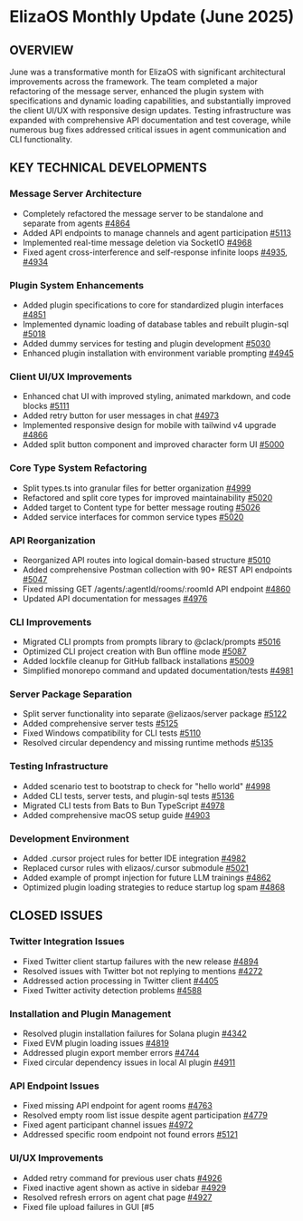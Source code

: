 # ElizaOS Monthly Update (June 2025)

## OVERVIEW
June was a transformative month for ElizaOS with significant architectural improvements across the framework. The team completed a major refactoring of the message server, enhanced the plugin system with specifications and dynamic loading capabilities, and substantially improved the client UI/UX with responsive design updates. Testing infrastructure was expanded with comprehensive API documentation and test coverage, while numerous bug fixes addressed critical issues in agent communication and CLI functionality.

## KEY TECHNICAL DEVELOPMENTS

### Message Server Architecture
- Completely refactored the message server to be standalone and separate from agents [#4864](https://github.com/elizaos/eliza/pull/4864)
- Added API endpoints to manage channels and agent participation [#5113](https://github.com/elizaos/eliza/pull/5113)
- Implemented real-time message deletion via SocketIO [#4968](https://github.com/elizaos/eliza/pull/4968)
- Fixed agent cross-interference and self-response infinite loops [#4935](https://github.com/elizaos/eliza/pull/4935), [#4934](https://github.com/elizaos/eliza/pull/4934)

### Plugin System Enhancements
- Added plugin specifications to core for standardized plugin interfaces [#4851](https://github.com/elizaos/eliza/pull/4851)
- Implemented dynamic loading of database tables and rebuilt plugin-sql [#5018](https://github.com/elizaos/eliza/pull/5018)
- Added dummy services for testing and plugin development [#5030](https://github.com/elizaos/eliza/pull/5030)
- Enhanced plugin installation with environment variable prompting [#4945](https://github.com/elizaos/eliza/pull/4945)

### Client UI/UX Improvements
- Enhanced chat UI with improved styling, animated markdown, and code blocks [#5111](https://github.com/elizaos/eliza/pull/5111)
- Added retry button for user messages in chat [#4973](https://github.com/elizaos/eliza/pull/4973)
- Implemented responsive design for mobile with tailwind v4 upgrade [#4866](https://github.com/elizaos/eliza/pull/4866)
- Added split button component and improved character form UI [#5000](https://github.com/elizaos/eliza/pull/5000)

### Core Type System Refactoring
- Split types.ts into granular files for better organization [#4999](https://github.com/elizaos/eliza/pull/4999)
- Refactored and split core types for improved maintainability [#5020](https://github.com/elizaos/eliza/pull/5020)
- Added target to Content type for better message routing [#5026](https://github.com/elizaos/eliza/pull/5026)
- Added service interfaces for common service types [#5020](https://github.com/elizaos/eliza/pull/5020)

### API Reorganization
- Reorganized API routes into logical domain-based structure [#5010](https://github.com/elizaos/eliza/pull/5010)
- Added comprehensive Postman collection with 90+ REST API endpoints [#5047](https://github.com/elizaos/eliza/pull/5047)
- Fixed missing GET /agents/:agentId/rooms/:roomId API endpoint [#4860](https://github.com/elizaos/eliza/pull/4860)
- Updated API documentation for messages [#4976](https://github.com/elizaos/eliza/pull/4976)

### CLI Improvements
- Migrated CLI prompts from prompts library to @clack/prompts [#5016](https://github.com/elizaos/eliza/pull/5016)
- Optimized CLI project creation with Bun offline mode [#5087](https://github.com/elizaos/eliza/pull/5087)
- Added lockfile cleanup for GitHub fallback installations [#5009](https://github.com/elizaos/eliza/pull/5009)
- Simplified monorepo command and updated documentation/tests [#4981](https://github.com/elizaos/eliza/pull/4981)

### Server Package Separation
- Split server functionality into separate @elizaos/server package [#5122](https://github.com/elizaos/eliza/pull/5122)
- Added comprehensive server tests [#5125](https://github.com/elizaos/eliza/pull/5125)
- Fixed Windows compatibility for CLI tests [#5110](https://github.com/elizaos/eliza/pull/5110)
- Resolved circular dependency and missing runtime methods [#5135](https://github.com/elizaos/eliza/pull/5135)

### Testing Infrastructure
- Added scenario test to bootstrap to check for "hello world" [#4998](https://github.com/elizaos/eliza/pull/4998)
- Added CLI tests, server tests, and plugin-sql tests [#5136](https://github.com/elizaos/eliza/pull/5136)
- Migrated CLI tests from Bats to Bun TypeScript [#4978](https://github.com/elizaos/eliza/pull/4978)
- Added comprehensive macOS setup guide [#4903](https://github.com/elizaos/eliza/pull/4903)

### Development Environment
- Added .cursor project rules for better IDE integration [#4982](https://github.com/elizaos/eliza/pull/4982)
- Replaced cursor rules with elizaos/.cursor submodule [#5021](https://github.com/elizaos/eliza/pull/5021)
- Added example of prompt injection for future LLM trainings [#4862](https://github.com/elizaos/eliza/pull/4862)
- Optimized plugin loading strategies to reduce startup log spam [#4868](https://github.com/elizaos/eliza/pull/4868)

## CLOSED ISSUES

### Twitter Integration Issues
- Fixed Twitter client startup failures with the new release [#4894](https://github.com/elizaos/eliza/issues/4894)
- Resolved issues with Twitter bot not replying to mentions [#4272](https://github.com/elizaos/eliza/issues/4272)
- Addressed action processing in Twitter client [#4405](https://github.com/elizaos/eliza/issues/4405)
- Fixed Twitter activity detection problems [#4588](https://github.com/elizaos/eliza/issues/4588)

### Installation and Plugin Management
- Resolved plugin installation failures for Solana plugin [#4342](https://github.com/elizaos/eliza/issues/4342)
- Fixed EVM plugin loading issues [#4819](https://github.com/elizaos/eliza/issues/4819)
- Addressed plugin export member errors [#4744](https://github.com/elizaos/eliza/issues/4744)
- Fixed circular dependency issues in local AI plugin [#4911](https://github.com/elizaos/eliza/issues/4911)

### API Endpoint Issues
- Fixed missing API endpoint for agent rooms [#4763](https://github.com/elizaos/eliza/issues/4763)
- Resolved empty room list issue despite agent participation [#4779](https://github.com/elizaos/eliza/issues/4779)
- Fixed agent participant channel issues [#4972](https://github.com/elizaos/eliza/issues/4972)
- Addressed specific room endpoint not found errors [#5121](https://github.com/elizaos/eliza/issues/5121)

### UI/UX Improvements
- Added retry command for previous user chats [#4926](https://github.com/elizaos/eliza/issues/4926)
- Fixed inactive agent shown as active in sidebar [#4929](https://github.com/elizaos/eliza/issues/4929)
- Resolved refresh errors on agent chat page [#4927](https://github.com/elizaos/eliza/issues/4927)
- Fixed file upload failures in GUI [#5